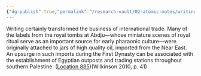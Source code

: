 ```yaml
---
{"dg-publish":true,"permalink":"/research-vault/02-atomic-notes/writing-was-used-as-a-bureaucratic-tool-in-egypt-s-long-distance-trade/"}
---
```


Writing certainly transformed the business of international trade. Many of the labels from the royal tombs at Abdju—whose miniature scenes of royal ritual serve as an important source for early pharaonic culture—were originally attached to jars of high quality oil, imported from the Near East. An upsurge in such imports during the First Dynasty can be associated with the establishment of Egyptian outposts and trading stations throughout southern Palestine. ([Location 885](https://readwise.io/to_kindle?action=open&asin=B004FGMZAI&location=885))(Wilkinson 2010, p. 41)